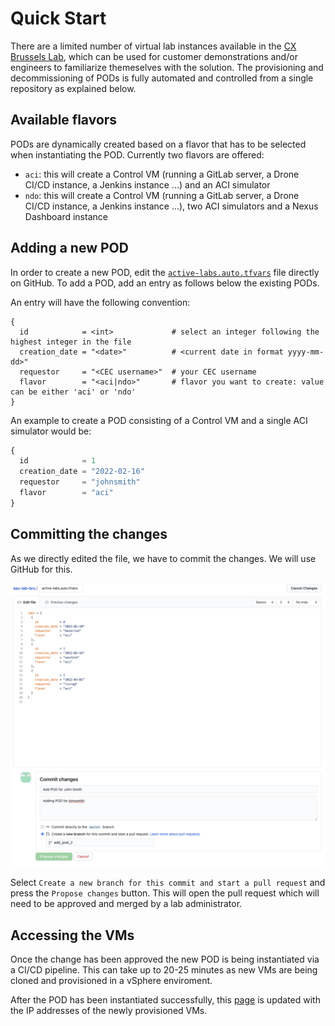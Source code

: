 # Quick Start

There are a limited number of virtual lab instances available in the [CX Brussels Lab](http://emear-coe-lab), which can be used for customer demonstrations and/or engineers to familiarize themeselves with the solution. The provisioning and decommissioning of PODs is fully automated and controlled from a single repository as explained below.

## Available flavors

PODs are dynamically created based on a flavor that has to be selected when instantiating the POD. Currently two flavors are offered:

- `aci`: this will create a Control VM (running a GitLab server, a Drone CI/CD instance, a Jenkins instance ...) and an ACI simulator
- `ndo`: this will create a Control VM (running a GitLab server, a Drone CI/CD instance, a Jenkins instance ...), two ACI simulators and a Nexus Dashboard instance

## Adding a new POD

In order to create a new POD, edit the [`active-labs.auto.tfvars`](https://wwwin-github.cisco.com/netascode/aac-lab-bru/edit/master/active-labs.auto.tfvars) file directly on GitHub. To add a POD, add an entry as follows below the existing PODs.

An entry will have the following convention:

```
{
  id            = <int>             # select an integer following the highest integer in the file
  creation_date = "<date>"          # <current date in format yyyy-mm-dd>"
  requestor     = "<CEC username>"  # your CEC username
  flavor        = "<aci|ndo>"       # flavor you want to create: value can be either 'aci' or 'ndo'
}
```

An example to create a POD consisting of a Control VM and a single ACI simulator would be:

```terraform
{
  id            = 1
  creation_date = "2022-02-16"
  requestor     = "johnsmith"
  flavor        = "aci"
}
```

## Committing the changes

As we directly edited the file, we have to commit the changes. We will use GitHub for this.

![aac_github](../assets/labs/github1.png)

Select `Create a new branch for this commit and start a pull request` and press the `Propose changes` button. This will open the pull request which will need to be approved and merged by a lab administrator.

## Accessing the VMs

Once the change has been approved the new POD is being instantiated via a CI/CD pipeline. This can take up to 20-25 minutes as new VMs are being cloned and provisioned in a vSphere enviroment.

After the POD has been instantiated successfully, this [page](./ip_addresses.md) is updated with the IP addresses of the newly provisioned VMs.
